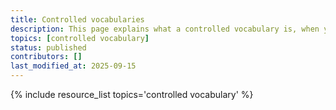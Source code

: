 ```yaml
---
title: Controlled vocabularies
description: This page explains what a controlled vocabulary is, when you might use one, and where to find more specific resources.
topics: [controlled vocabulary]
status: published
contributors: []
last_modified_at: 2025-09-15
---
```


{% include resource_list topics='controlled vocabulary' %}
